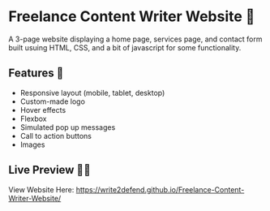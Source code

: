 # Freelance Content Writer Website 🧩

A 3-page website displaying a home page, services page, and contact form built usuing HTML, CSS, and a bit of javascript for some functionality. 

## Features 🎨
- Responsive layout (mobile, tablet, desktop)
- Custom-made logo
- Hover effects
- Flexbox
- Simulated pop up messages
- Call to action buttons
- Images

## Live Preview 👩‍💻

View Website Here: https://write2defend.github.io/Freelance-Content-Writer-Website/
